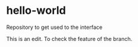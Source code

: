# hello-world
Repository to get used to the interface

This is an edit. To check the feature of the branch.
